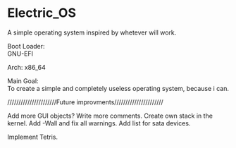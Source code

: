 # Electric_OS  
  
A simple operating system inspired by whetever will work.  

Boot Loader:  
GNU-EFI

Arch:
x86_64
  
Main Goal:  
To create a simple and completely useless operating system, because i can.  
  
//////////////////////Future improvments//////////////////////   
  
Add more GUI objects?
Write more comments.
Create own stack in the kernel.
Add -Wall and fix all warnings.
Add list for sata devices.

Implement Tetris.
